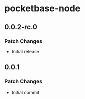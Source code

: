 # pocketbase-node

## 0.0.2-rc.0

### Patch Changes

- Initial release

## 0.0.1

### Patch Changes

- Initial commit
